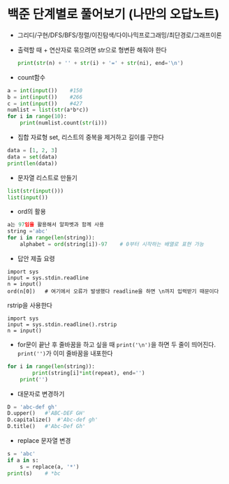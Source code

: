 # 백준 단계별로 풀어보기 (나만의 오답노트) 

+ 그리디/구현/DFS/BFS/정렬/이진탐색/다이나믹프로그래밍/최단경로/그래프이론

+ 출력할 때 + 연산자로 묶으려면 str으로 형변환 해줘야 한다

    ``` python
    print(str(n) + '' + str(i) + '=' + str(ni), end='\n')
    ```

+ count함수
``` python
a = int(input())    #150
b = int(input())    #266
c = int(input())    #427
numlist = list(str(a*b*c))
for i in range(10):
    print(numlist.count(str(i)))
```

+ 집합 자료형 set, 리스트의 중복을 제거하고 길이를 구한다
``` python
data = [1, 2, 3]
data = set(data)
print(len(data))
```

+ 문자열 리스트로 만들기
``` python
list(str(input()))
list(input())
```

+ ord의 활용
``` python
a는 97임을 활용해서 알파벳과 함께 사용
string ='abc'
for i in range(len(string)):
    alphabet = ord(string[i])-97    # 0부터 시작하는 배열로 표현 가능
```

+ 답안 제출 요령
``` PyPy3
import sys
input = sys.stdin.readline
n = input()
ord(n[0])   # 여기에서 오류가 발생했다 readline을 하면 \n까지 입력받기 때문이다
```
rstrip을 사용한다
``` PyPy3
import sys
input = sys.stdin.readline().rstrip
n = input()
```

+ for문이 끝난 후 줄바꿈을 하고 싶을 때 `print('\n')`을 하면 두 줄이 띄어진다. `print('')`가 이미 줄바꿈을 내포한다
``` python
for i in range(len(string)):
        print(string[i]*int(repeat), end='')
    print('')
```

+ 대문자로 변경하기
``` python
D = 'abc-def gh'
D.upper()   #'ABC-DEF GH'
D.capitalize()  #'Abc-def gh'
D.title()   #'Abc-Def Gh'
```

+ replace 문자열 변경
``` python
s = 'abc'
if a in s:
    s = replace(a, '*')
print(s)    # *bc
```
